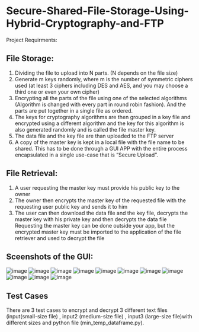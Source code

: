 # Secure-Shared-File-Storage-Using-Hybrid-Cryptography-and-FTP
Project Requirments:

## File Storage:
1. Dividing the file to upload into N parts. (N depends on the file size)
2. Generate m keys randomly, where m is the number of symmetric ciphers used (at least 3 ciphers
including DES and AES, and you may choose a third one or even your own cipher)
3. Encrypting all the parts of the file using one of the selected algorithms (Algorithm is changed with
every part in round robin fashion). And the parts are put together in a single file as ordered.
4. The keys for cryptography algorithms are then grouped in a key file and encrypted using a different
algorithm and the key for this algorithm is also generated randomly and is called the file master key.
5. The data file and the key file are than uploaded to the FTP server
6. A copy of the master key is kept in a local file with the file name to be shared.
This has to be done through a GUI APP with the entire process encapsulated in a single use-case that is “Secure
Upload”.

## File Retrieval:
1. A user requesting the master key must provide his public key to the owner
2. The owner then encrypts the master key of the requested file with the requesting user public key
and sends it to him
3. The user can then download the data file and the key file, decrypts the master key with his private
key and then decrypts the data file
Requesting the master key can be done outside your app, but the encrypted master key must be imported to
the application of the file retriever and used to decrypt the file

## Sceenshots of the GUI:
![image](https://user-images.githubusercontent.com/55962261/216705410-7c7384ed-c98a-4c3b-bac4-74dbf2610e19.png)
![image](https://user-images.githubusercontent.com/55962261/216706972-adf2c0ae-317a-4189-abcf-f249dbcb753f.png)
![image](https://user-images.githubusercontent.com/55962261/216707021-bcc425ae-8cab-49a2-b63a-bfa948281bd8.png)
![image](https://user-images.githubusercontent.com/55962261/216707046-5c1a7756-9f6e-4913-8113-c541c57ab36f.png)
![image](https://user-images.githubusercontent.com/55962261/216707080-e0c2f389-bc82-4b22-a2ae-1ad5a79c7d62.png)
![image](https://user-images.githubusercontent.com/55962261/216707100-38d11631-9193-416d-970c-9647f750e133.png)
![image](https://user-images.githubusercontent.com/55962261/216707142-b4e392ec-5110-482b-96d7-c9e0dbe1cbe4.png)
![image](https://user-images.githubusercontent.com/55962261/216707199-83ddde48-f2e5-41f8-8024-e6b366a62225.png)
![image](https://user-images.githubusercontent.com/55962261/216707347-0f327c46-2b66-479a-830e-815516ca16ae.png)
![image](https://user-images.githubusercontent.com/55962261/216707395-5fb9bba0-5016-4bc7-91bf-dddf049e8c4d.png)
![image](https://user-images.githubusercontent.com/55962261/216707431-b8d9d490-4850-4f08-a369-00a99d60a59f.png)

## Test Cases
There are 3 test cases to encrypt and decrypt 3 different text files (input(small-size file) , input2 (medium-size file) , input3 (large-size file)with different sizes and python file (min_temp_dataframe.py). 
